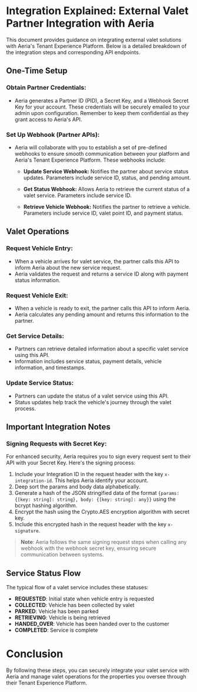 # Integration Explained: External Valet Partner Integration with Aeria

This document provides guidance on integrating external valet solutions with Aeria's Tenant Experience Platform. Below is a detailed breakdown of the integration steps and corresponding API endpoints.

## One-Time Setup

### Obtain Partner Credentials:

- Aeria generates a Partner ID (PID), a Secret Key, and a Webhook Secret Key for your account. These credentials will be securely emailed to your admin upon configuration. Remember to keep them confidential as they grant access to Aeria's API.

### Set Up Webhook (Partner APIs):

- Aeria will collaborate with you to establish a set of pre-defined webhooks to ensure smooth communication between your platform and Aeria's Tenant Experience Platform. These webhooks include:

    - **Update Service Webhook:** Notifies the partner about service status updates. Parameters include service ID, status, and pending amount.

    - **Get Status Webhook:** Allows Aeria to retrieve the current status of a valet service. Parameters include service ID.

    - **Retrieve Vehicle Webhook:** Notifies the partner to retrieve a vehicle. Parameters include service ID, valet point ID, and payment status.

## Valet Operations

### Request Vehicle Entry:

- When a vehicle arrives for valet service, the partner calls this API to inform Aeria about the new service request.
- Aeria validates the request and returns a service ID along with payment status information.

### Request Vehicle Exit:

- When a vehicle is ready to exit, the partner calls this API to inform Aeria.
- Aeria calculates any pending amount and returns this information to the partner.

### Get Service Details:

- Partners can retrieve detailed information about a specific valet service using this API.
- Information includes service status, payment details, vehicle information, and timestamps.

### Update Service Status:

- Partners can update the status of a valet service using this API.
- Status updates help track the vehicle's journey through the valet process.

## Important Integration Notes

### Signing Requests with Secret Key:

For enhanced security, Aeria requires you to sign every request sent to their API with your Secret Key. Here's the signing process:

1. Include your Integration ID in the request header with the key `x-integration-id`. This helps Aeria identify your account.
2. Deep sort the params and body data alphabetically.
3. Generate a hash of the JSON stringified data of the format `{params: {[key: string]: string}, body: {[key: string]: any}}` using the bcrypt hashing algorithm.
4. Encrypt the hash using the Crypto.AES encryption algorithm with secret key.
5. Include this encrypted hash in the request header with the key `x-signature`.

> **Note**: Aeria follows the same signing request steps when calling any webhook with the webhook secret key, ensuring secure communication between systems.

## Service Status Flow

The typical flow of a valet service includes these statuses:
- **REQUESTED**: Initial state when vehicle entry is requested
- **COLLECTED**: Vehicle has been collected by valet
- **PARKED**: Vehicle has been parked
- **RETRIEVING**: Vehicle is being retrieved
- **HANDED_OVER**: Vehicle has been handed over to the customer
- **COMPLETED**: Service is complete

# Conclusion

By following these steps, you can securely integrate your valet service with Aeria and manage valet operations for the properties you oversee through their Tenant Experience Platform.